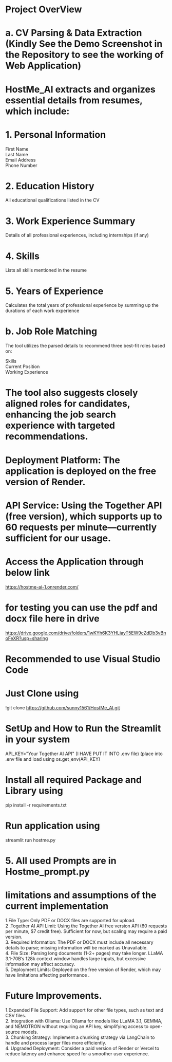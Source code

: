 
 # Project OverView
 
#  a. CV Parsing & Data Extraction    (Kindly See the Demo Screenshot in the Repository to see the working of Web Application)
# HostMe_AI extracts and organizes essential details from resumes, which include:

# 1. Personal Information
First Name \
Last Name \
Email Address \
Phone Number

# 2. Education History
All educational qualifications listed in the CV

# 3. Work Experience Summary
Details of all professional experiences, including internships (if any)

# 4. Skills
Lists all skills mentioned in the resume



# 5. Years of Experience
Calculates the total years of professional experience by summing up the durations of each work experience

# b. Job Role Matching
The tool utilizes the parsed details to recommend three best-fit roles based on: 

Skills \
Current Position \
Working Experience 
# The tool also suggests closely aligned roles for candidates, enhancing the job search experience with targeted recommendations.

# Deployment Platform: The application is deployed on the free version of Render.
# API Service: Using the Together API (free version), which supports up to 60 requests per minute—currently sufficient for our usage.
# Access the  Application  through below link
https://hostme-ai-1.onrender.com/

# for testing you can use  the pdf and docx file here in drive 

https://drive.google.com/drive/folders/1wKYh6K3YHLiayT5EW9cZdDb3vBnoFeXR?usp=sharing


# Recommended to use Visual Studio Code
# Just Clone using 
!git clone  https://github.com/sunny1561/HostMe_AI.git

# SetUp  and How to Run the Streamlit in your system
API_KEY="Your Together AI API" (I HAVE PUT IT INTO .env file) (place into .env file and load using os.get_env(API_KEY)

# Install all required Package and Library using 
pip install -r requirements.txt  

# Run application using 
streamlit run hostme.py

 # 5. All used Prompts are in Hostme_prompt.py

# limitations and assumptions of the current implementation
1.File Type: Only PDF or DOCX files are supported for upload. \
2 .Together AI API Limit: Using the Together AI free version API (60 requests per minute, $7 credit free). Sufficient for now, but scaling may require a paid version. \
3. Required Information: The PDF or DOCX must include all necessary details to parse; missing information will be marked as Unavailable. \
4. File Size: Parsing long documents (1-2+ pages) may take longer. LLaMA 3.1-70B’s 128k context window handles large inputs, but excessive information may affect accuracy. \
5. Deployment Limits: Deployed on the free version of Render, which may have limitations affecting performance .


# Future Improvements.
 1.Expanded File Support: Add support for other file types, such as text and CSV files. \
2. Integration with Ollama: Use Ollama for models like LLaMA 3.1, GEMMA, and NEMOTRON without requiring an API key, simplifying access to open-source models. \
3. Chunking Strategy: Implement a chunking strategy via LangChain to handle and process larger files more efficiently. \
4. Upgraded Deployment: Consider a paid version of Render or Vercel to reduce latency and enhance speed for a smoother user experience.










